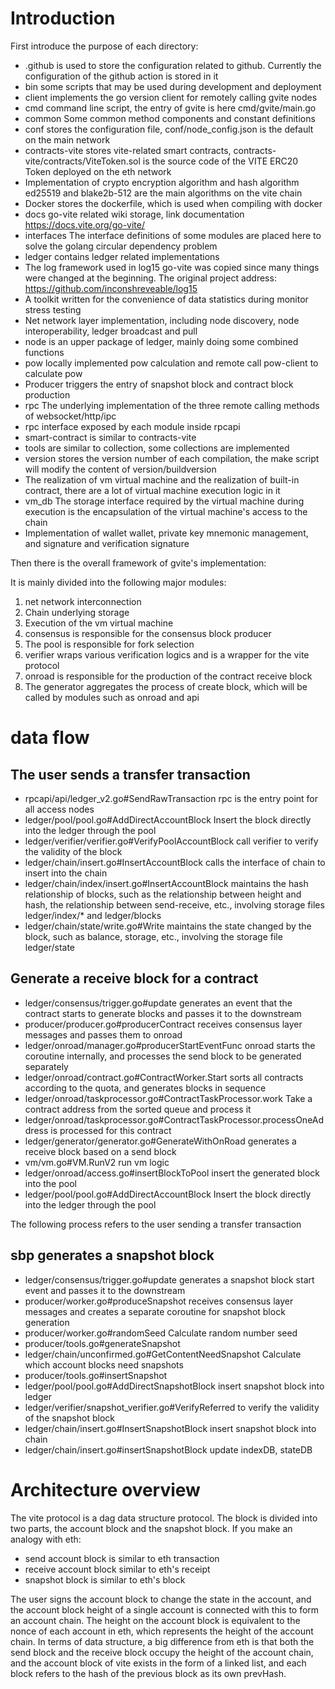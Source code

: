 # Introduction

First introduce the purpose of each directory:

- .github is used to store the configuration related to github. Currently the configuration of the github action is stored in it
- bin some scripts that may be used during development and deployment
- client implements the go version client for remotely calling gvite nodes
- cmd command line script, the entry of gvite is here cmd/gvite/main.go
- common Some common method components and constant definitions
- conf stores the configuration file, conf/node_config.json is the default on the main network
- contracts-vite stores vite-related smart contracts, contracts-vite/contracts/ViteToken.sol is the source code of the VITE ERC20 Token deployed on the eth network
- Implementation of crypto encryption algorithm and hash algorithm ed25519 and blake2b-512 are the main algorithms on the vite chain
- Docker stores the dockerfile, which is used when compiling with docker
- docs go-vite related wiki storage, link documentation https://docs.vite.org/go-vite/
- interfaces The interface definitions of some modules are placed here to solve the golang circular dependency problem
- ledger contains ledger related implementations
- The log framework used in log15 go-vite was copied since many things were changed at the beginning. The original project address: https://github.com/inconshreveable/log15
- A toolkit written for the convenience of data statistics during monitor stress testing
- Net network layer implementation, including node discovery, node interoperability, ledger broadcast and pull
- node is an upper package of ledger, mainly doing some combined functions
- pow locally implemented pow calculation and remote call pow-client to calculate pow
- Producer triggers the entry of snapshot block and contract block production
- rpc The underlying implementation of the three remote calling methods of websocket/http/ipc
- rpc interface exposed by each module inside rpcapi
- smart-contract is similar to contracts-vite
- tools are similar to collection, some collections are implemented
- version stores the version number of each compilation, the make script will modify the content of version/buildversion
- The realization of vm virtual machine and the realization of built-in contract, there are a lot of virtual machine execution logic in it
- vm_db The storage interface required by the virtual machine during execution is the encapsulation of the virtual machine's access to the chain
- Implementation of wallet wallet, private key mnemonic management, and signature and verification signature


Then there is the overall framework of gvite's implementation:

It is mainly divided into the following major modules:
1. net network interconnection
2. Chain underlying storage
3. Execution of the vm virtual machine
4. consensus is responsible for the consensus block producer
5. The pool is responsible for fork selection
6. verifier wraps various verification logics and is a wrapper for the vite protocol
7. onroad is responsible for the production of the contract receive block
8. The generator aggregates the process of create block, which will be called by modules such as onroad and api

# data flow

## The user sends a transfer transaction

- rpcapi/api/ledger_v2.go#SendRawTransaction rpc is the entry point for all access nodes
- ledger/pool/pool.go#AddDirectAccountBlock Insert the block directly into the ledger through the pool
- ledger/verifier/verifier.go#VerifyPoolAccountBlock call verifier to verify the validity of the block
- ledger/chain/insert.go#InsertAccountBlock calls the interface of chain to insert into the chain
- ledger/chain/index/insert.go#InsertAccountBlock maintains the hash relationship of blocks, such as the relationship between height and hash, the relationship between send-receive, etc., involving storage files ledger/index/* and ledger/blocks
- ledger/chain/state/write.go#Write maintains the state changed by the block, such as balance, storage, etc., involving the storage file ledger/state


## Generate a receive block for a contract

- ledger/consensus/trigger.go#update generates an event that the contract starts to generate blocks and passes it to the downstream
- producer/producer.go#producerContract receives consensus layer messages and passes them to onroad
- ledger/onroad/manager.go#producerStartEventFunc onroad starts the coroutine internally, and processes the send block to be generated separately
- ledger/onroad/contract.go#ContractWorker.Start sorts all contracts according to the quota, and generates blocks in sequence
- ledger/onroad/taskprocessor.go#ContractTaskProcessor.work Take a contract address from the sorted queue and process it
- ledger/onroad/taskprocessor.go#ContractTaskProcessor.processOneAddress is processed for this contract
- ledger/generator/generator.go#GenerateWithOnRoad generates a receive block based on a send block
- vm/vm.go#VM.RunV2 run vm logic
- ledger/onroad/access.go#insertBlockToPool insert the generated block into the pool
- ledger/pool/pool.go#AddDirectAccountBlock Insert the block directly into the ledger through the pool

The following process refers to the user sending a transfer transaction

## sbp generates a snapshot block

- ledger/consensus/trigger.go#update generates a snapshot block start event and passes it to the downstream
- producer/worker.go#produceSnapshot receives consensus layer messages and creates a separate coroutine for snapshot block generation
- producer/worker.go#randomSeed Calculate random number seed
- producer/tools.go#generateSnapshot
- ledger/chain/unconfirmed.go#GetContentNeedSnapshot Calculate which account blocks need snapshots
- producer/tools.go#insertSnapshot
- ledger/pool/pool.go#AddDirectSnapshotBlock insert snapshot block into ledger
- ledger/verifier/snapshot_verifier.go#VerifyReferred to verify the validity of the snapshot block
- ledger/chain/insert.go#InsertSnapshotBlock insert snapshot block into chain
- ledger/chain/insert.go#insertSnapshotBlock update indexDB, stateDB



# Architecture overview

The vite protocol is a dag data structure protocol. The block is divided into two parts, the account block and the snapshot block.
If you make an analogy with eth:
- send account block is similar to eth transaction
- receive account block similar to eth's receipt
- snapshot block is similar to eth's block

The user signs the account block to change the state in the account, and the account block height of a single account is connected with this to form an account chain.
The height on the account block is equivalent to the nonce of each account in eth, which represents the height of the account chain.
In terms of data structure, a big difference from eth is that both the send block and the receive block occupy the height of the account chain, and the account block of vite exists in the form of a linked list, and each block refers to the hash of the previous block as its own prevHash. 
